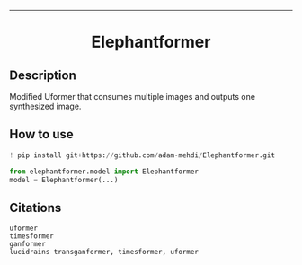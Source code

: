 ---

<div align="center">    
 
# Elephantformer

</div>
 
## Description   
Modified Uformer that consumes multiple images and outputs one synthesized image.

## How to use   
```python
! pip install git+https://github.com/adam-mehdi/Elephantformer.git

from elephantformer.model import Elephantformer
model = Elephantformer(...)
```


## Citations
```
uformer 
timesformer
ganformer
lucidrains transganformer, timesformer, uformer
```   
